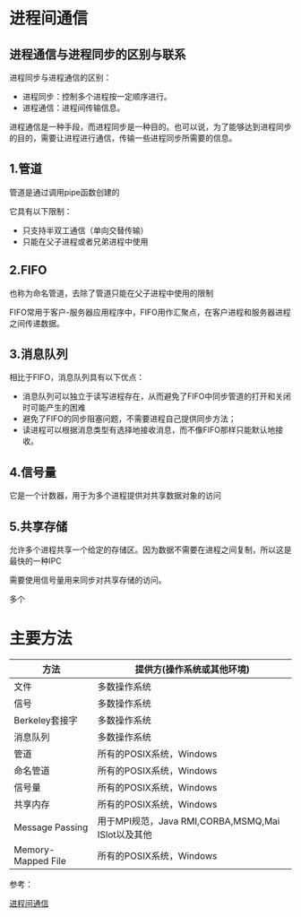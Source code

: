 # 进程间通信

## 进程通信与进程同步的区别与联系

进程同步与进程通信的区别：
- 进程同步：控制多个进程按一定顺序进行。
- 进程通信：进程间传输信息。

进程通信是一种手段，而进程同步是一种目的。也可以说，为了能够达到进程同步的目的，需要让进程进行通信，传输一些进程同步所需要的信息。

## 1.管道
管道是通过调用pipe函数创建的

它具有以下限制：
- 只支持半双工通信（单向交替传输）
- 只能在父子进程或者兄弟进程中使用

## 2.FIFO
也称为命名管道，去除了管道只能在父子进程中使用的限制

FIFO常用于客户-服务器应用程序中，FIFO用作汇聚点，在客户进程和服务器进程之间传递数据。

## 3.消息队列
相比于FIFO，消息队列具有以下优点：
- 消息队列可以独立于读写进程存在，从而避免了FIFO中同步管道的打开和关闭时可能产生的困难
- 避免了FIFO的同步阻塞问题，不需要进程自己提供同步方法；
- 读进程可以根据消息类型有选择地接收消息，而不像FIFO那样只能默认地接收。

## 4.信号量
它是一个计数器，用于为多个进程提供对共享数据对象的访问

## 5.共享存储
允许多个进程共享一个给定的存储区。因为数据不需要在进程之间复制，所以这是最快的一种IPC

需要使用信号量用来同步对共享存储的访问。

多个

# 主要方法

|方法|提供方(操作系统或其他环境)|
|--|--|
|文件|多数操作系统|
|信号|多数操作系统|
|Berkeley套接字|多数操作系统|
|消息队列|多数操作系统|
|管道|所有的POSIX系统，Windows|
|命名管道|所有的POSIX系统，Windows|
|信号量|所有的POSIX系统，Windows|
|共享内存|所有的POSIX系统，Windows|
|Message Passing|用于MPI规范，Java RMI,CORBA,MSMQ,Mai ISlot以及其他|
|Memory-Mapped File|所有的POSIX系统，Windows|

参考：

[进程间通信](https://baike.baidu.com/item/ipc/19486140)
